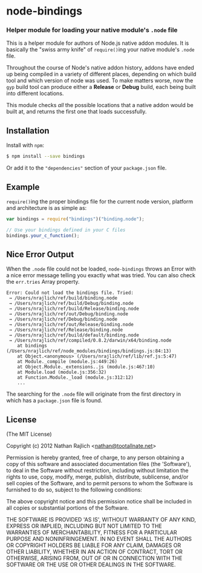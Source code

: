 # node-bindings

### Helper module for loading your native module's `.node` file

This is a helper module for authors of Node.js native addon modules.
It is basically the "swiss army knife" of `require()`ing your native module's
`.node` file.

Throughout the course of Node's native addon history, addons have ended up being
compiled in a variety of different places, depending on which build tool and which
version of node was used. To make matters worse, now the `gyp` build tool can
produce either a **Release** or **Debug** build, each being built into different
locations.

This module checks _all_ the possible locations that a native addon would be built
at, and returns the first one that loads successfully.

## Installation

Install with `npm`:

```bash
$ npm install --save bindings
```

Or add it to the `"dependencies"` section of your `package.json` file.

## Example

`require()`ing the proper bindings file for the current node version, platform
and architecture is as simple as:

```js
var bindings = require("bindings")("binding.node");

// Use your bindings defined in your C files
bindings.your_c_function();
```

## Nice Error Output

When the `.node` file could not be loaded, `node-bindings` throws an Error with
a nice error message telling you exactly what was tried. You can also check the
`err.tries` Array property.

```
Error: Could not load the bindings file. Tried:
 → /Users/nrajlich/ref/build/binding.node
 → /Users/nrajlich/ref/build/Debug/binding.node
 → /Users/nrajlich/ref/build/Release/binding.node
 → /Users/nrajlich/ref/out/Debug/binding.node
 → /Users/nrajlich/ref/Debug/binding.node
 → /Users/nrajlich/ref/out/Release/binding.node
 → /Users/nrajlich/ref/Release/binding.node
 → /Users/nrajlich/ref/build/default/binding.node
 → /Users/nrajlich/ref/compiled/0.8.2/darwin/x64/binding.node
    at bindings (/Users/nrajlich/ref/node_modules/bindings/bindings.js:84:13)
    at Object.<anonymous> (/Users/nrajlich/ref/lib/ref.js:5:47)
    at Module._compile (module.js:449:26)
    at Object.Module._extensions..js (module.js:467:10)
    at Module.load (module.js:356:32)
    at Function.Module._load (module.js:312:12)
    ...
```

The searching for the `.node` file will originate from the first directory in which has a `package.json` file is found.

## License

(The MIT License)

Copyright (c) 2012 Nathan Rajlich &lt;nathan@tootallnate.net&gt;

Permission is hereby granted, free of charge, to any person obtaining
a copy of this software and associated documentation files (the
'Software'), to deal in the Software without restriction, including
without limitation the rights to use, copy, modify, merge, publish,
distribute, sublicense, and/or sell copies of the Software, and to
permit persons to whom the Software is furnished to do so, subject to
the following conditions:

The above copyright notice and this permission notice shall be
included in all copies or substantial portions of the Software.

THE SOFTWARE IS PROVIDED 'AS IS', WITHOUT WARRANTY OF ANY KIND,
EXPRESS OR IMPLIED, INCLUDING BUT NOT LIMITED TO THE WARRANTIES OF
MERCHANTABILITY, FITNESS FOR A PARTICULAR PURPOSE AND NONINFRINGEMENT.
IN NO EVENT SHALL THE AUTHORS OR COPYRIGHT HOLDERS BE LIABLE FOR ANY
CLAIM, DAMAGES OR OTHER LIABILITY, WHETHER IN AN ACTION OF CONTRACT,
TORT OR OTHERWISE, ARISING FROM, OUT OF OR IN CONNECTION WITH THE
SOFTWARE OR THE USE OR OTHER DEALINGS IN THE SOFTWARE.
